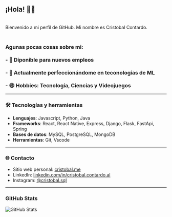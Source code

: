 ## ¡Hola! 👋🏻

<br>Bienvenido a mi perfil de GitHub. Mi nombre es Cristobal Contardo.

### <br>Agunas pocas cosas sobre mi:<br><br>- 🔭 Diponible para nuevos empleos<br><br>- 🌱 Actualmente perfeccionándome en teconologías de ML<br><br>- 😄 Hobbies: Tecnología, Ciencias y Videojuegos

---

### 🛠️ Tecnologías y herramientas

- **Lenguajes**: Javascript, Python, Java
- **Frameworks**: React, React Native, Express, Django, Flask, FastApi, Spring
- **Bases de datos**: MySQL, PostgreSQL, MongoDB
- **Herramientas**: Git, Vscode

---


### 🌐 Contacto

- Sitio web personal: [cristobal.me](https://cristobal.me/)
- LinkedIn: [linkedin.com/in/cristobal.contardo.al](https://www.linkedin.com/in/cristobal.contardo.al/)
- Instagram: [@cristobal.sql](https://www.instagram.com/cristobal.sql/)

---


### GitHub Stats



![GitHub Stats](https://github-readme-stats.anuraghazra1.vercel.app/api?username=CristobalContardo&show_icons=true&include_all_commits=true&theme=dark&count_private=true 'Datos de Arturo López')
